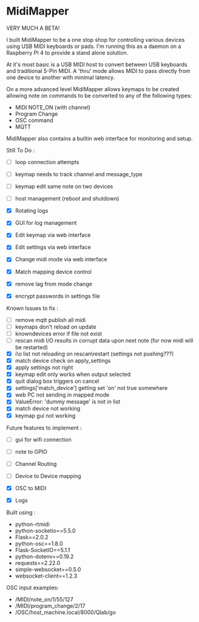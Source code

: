 # MidiMapper

VERY MUCH A BETA!

I built MidiMapper to be a one stop shop for controlling various devices using USB MIDI keyboards or pads.  I'm running this as a daemon on a Raspberry PI 4 to provide a stand alone solution.

At it's most basic is a USB MIDI host to convert between USB keyboards and traditional 5-Pin MIDI. A 'thru' mode allows MIDI to pass directly from one device to another with minimal latency.

On a more advanced level MidiMapper allows keymaps to be created allowing note on commands to be converted to any of the following types:

- MIDI NOTE_ON (with channel)
- Program Change
- OSC command
- MQTT

MidiMapper also contains a builtin web interface for monitoring and setup.

Still To Do :
- [ ] loop connection attempts
- [ ] keymap needs to track channel and message_type
- [ ] keymap edit same note on two devices
- [ ] host management (reboot and shutdown)
- [x] Rotating logs
- [x] GUI for log management
- [x] Edit keymap via web interface
- [x] Edit settings via web interface
- [x] Change midi mode via web interface
- [x] Match mapping device control
- [x] remove lag from mode change
- [x] encrypt passwords in settings file


Known Issues to fix :
- [ ] remove mqtt publish all midi
- [ ] keymaps don't reload on update
- [ ] knowndevices error if file not exist
- [ ] rescan midi I/O results in corrupt data upon next note (for now midi will be restarted)
- [x] i\o list not reloading on rescan\restart (settings not pushing???)
- [x] match device check on apply_settings
- [x] apply settings not right
- [x] keymap edit only works when output selected
- [x] quit dialog box triggers on cancel
- [x] settings['match_device'] getting set 'on' not true somewhere
- [x] web PC not sending in mapped mode
- [x] ValueError: 'dummy message' is not in list
- [x] match device not working
- [x] keymap gui not working

Future features to implement :
- [ ] gui for wifi connection
- [ ] note to GPIO
- [ ] Channel Routing
- [ ] Device to Device mapping
- [x] OSC to MIDI
- [X] Logs


Built using :
- python-rtmidi
- python-socketio==5.5.0
- Flask==2.0.2
- python-osc==1.8.0
- Flask-SocketIO==5.1.1
- python-dotenv==0.19.2
- requests==2.22.0
- simple-websocket==0.5.0
- websocket-client==1.2.3


OSC input examples:
- /MIDI/note_on/1/55/127
- /MIDI/program_change/2/17
- /OSC/host_machine.local/8000/Qlab/go
